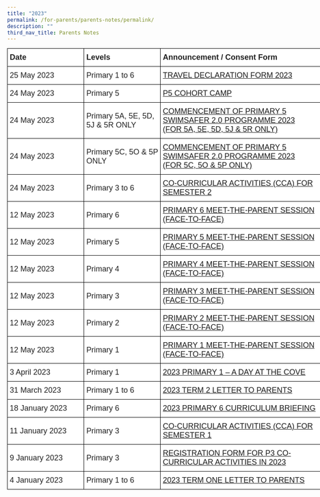 ```yaml
---
title: "2023"
permalink: /for-parents/parents-notes/permalink/
description: ""
third_nav_title: Parents Notes
---
```

<style type="text/css">
.tg  {border-collapse:collapse;border-spacing:0;margin:0px auto;}
.tg td{border-color:black;border-style:solid;border-width:1px;font-family:Arial, sans-serif;font-size:14px;
  overflow:hidden;padding:10px 5px;word-break:normal;}
.tg th{border-color:black;border-style:solid;border-width:1px;font-family:Arial, sans-serif;font-size:14px;
  font-weight:normal;overflow:hidden;padding:10px 5px;word-break:normal;}
.tg .tg-4jv7{background-color:#FFF;color:#222;font-size:18px;font-weight:bold;text-align:left;vertical-align:middle}
.tg .tg-porg{background-color:#FFF;color:#222;font-size:18px;text-align:left;vertical-align:middle}
.tg .tg-3zup{background-color:#FFF;color:#4067AE;font-size:18px;text-align:left;vertical-align:middle}
.tg .tg-613a{background-color:#FFF;color:#0382CB;font-size:18px;text-align:left;vertical-align:middle}
</style>
<table class="tg" style="undefined;table-layout: fixed; width: 758px">
<colgroup>
<col style="width: 182px">
<col style="width: 182px">
<col style="width: 405px">
</colgroup>
<tbody>
  <tr>
    <td class="tg-4jv7">Date</td>
    <td class="tg-4jv7">Levels </td>
    <td class="tg-4jv7">Announcement / Consent Form</td>
  </tr>
			<tr>
    <td class="tg-porg">25 May 2023</td>
    <td class="tg-porg">Primary 1 to 6</td>
    <td class="tg-3zup"><a target="_blank" href="https://go.gov.sg/traveldeclarationform2023">TRAVEL DECLARATION FORM 2023 </a>
		</td>
  </tr>
	<tr>
    <td class="tg-porg">24 May 2023</td>
    <td class="tg-porg">Primary 5</td>
    <td class="tg-3zup"><a target="_blank" href="https://go.gov.sg/p5cohortcamp">P5 COHORT CAMP</a>
		</td>
  </tr>
		<tr>
    <td class="tg-porg">24 May 2023</td>
    <td class="tg-porg">Primary 5A, 5E, 5D, 5J &amp; 5R ONLY</td>
    <td class="tg-3zup"><a target="_blank" href="https://go.gov.sg/p5swimsafer2023progp5adejr">COMMENCEMENT OF PRIMARY 5 SWIMSAFER 2.0 PROGRAMME 2023 <br>(FOR 5A, 5E, 5D, 5J &amp; 5R ONLY)</a>
		</td>
  </tr>
	<tr>
    <td class="tg-porg">24 May 2023</td>
    <td class="tg-porg">Primary 5C, 5O &amp; 5P ONLY</td>
    <td class="tg-3zup"><a target="_blank" href="https://go.gov.sg/p5swimsaferprog2023">COMMENCEMENT OF PRIMARY 5 SWIMSAFER 2.0 PROGRAMME 2023 <br>(FOR 5C, 5O &amp; 5P ONLY)</a>
		</td>
  </tr>
	<tr>
    <td class="tg-porg">24 May 2023</td>
    <td class="tg-porg">Primary 3 to 6</td>
    <td class="tg-3zup"><a target="_blank" href="https://go.gov.sg/ccaschedulesem22023">CO-CURRICULAR ACTIVITIES (CCA) FOR SEMESTER 2 </a>
		</td>
  </tr>
		<tr>
    <td class="tg-porg">12 May 2023</td>
    <td class="tg-porg">Primary 6</td>
    <td class="tg-3zup"><a target="_blank" href="https://go.gov.sg/p6mtp">PRIMARY 6 MEET-THE-PARENT SESSION (FACE-TO-FACE) </a>
		</td>
  </tr>
	<tr>
    <td class="tg-porg">12 May 2023</td>
    <td class="tg-porg">Primary 5</td>
    <td class="tg-3zup"><a target="_blank" href="https://go.gov.sg/p5mtp">PRIMARY 5 MEET-THE-PARENT SESSION (FACE-TO-FACE) </a>
		</td>
  </tr>
		<tr>
    <td class="tg-porg">12 May 2023</td>
    <td class="tg-porg">Primary 4</td>
    <td class="tg-3zup"><a target="_blank" href="https://go.gov.sg/p4mtp">PRIMARY 4 MEET-THE-PARENT SESSION (FACE-TO-FACE) </a>
		</td>
  </tr>
		<tr>
    <td class="tg-porg">12 May 2023</td>
    <td class="tg-porg">Primary 3</td>
    <td class="tg-3zup"><a target="_blank" href="https://go.gov.sg/p3mtp">PRIMARY 3 MEET-THE-PARENT SESSION (FACE-TO-FACE) </a>
		</td>
  </tr>
		<tr>
    <td class="tg-porg">12 May 2023</td>
    <td class="tg-porg">Primary 2</td>
    <td class="tg-3zup"><a target="_blank" href="https://go.gov.sg/p2mtp">PRIMARY 2 MEET-THE-PARENT SESSION (FACE-TO-FACE) </a>
		</td>
  </tr>
	<tr>
    <td class="tg-porg">12 May 2023</td>
    <td class="tg-porg">Primary 1</td>
    <td class="tg-3zup"><a target="_blank" href="https://go.gov.sg/p1mtp">PRIMARY 1 MEET-THE-PARENT SESSION (FACE-TO-FACE) </a>
		</td>
  </tr>
		<tr>
    <td class="tg-porg">3 April 2023</td>
    <td class="tg-porg">Primary 1</td>
    <td class="tg-3zup"><a target="_blank" href="https://go.gov.sg/p1adayatthecove2023">2023 PRIMARY 1 – A DAY AT THE COVE</a>
		</td>
  </tr>
		<tr>
    <td class="tg-porg">31 March 2023</td>
    <td class="tg-porg">Primary 1 to 6</td>
    <td class="tg-3zup"><a target="_blank" href="https://go.gov.sg/t2lettertoparents2023">2023 TERM 2 LETTER TO PARENTS</a>
		</td>
  </tr>
			<tr>
    <td class="tg-porg">18 January 2023</td>
    <td class="tg-porg">Primary 6</td>
    <td class="tg-3zup"><a target="_blank" href="https://go.gov.sg/p6curriculumbriefing2023">2023 PRIMARY 6 CURRICULUM BRIEFING</a>
		</td>
  </tr>
			<tr>
    <td class="tg-porg">11 January 2023</td>
    <td class="tg-porg">Primary 3</td>
    <td class="tg-3zup"><a target="_blank" href="https://go.gov.sg/p3ccaregistrationform2023">CO-CURRICULAR ACTIVITIES (CCA) FOR SEMESTER 1 </a>
		</td>
  </tr>
			<tr>
    <td class="tg-porg">9 January 2023</td>
    <td class="tg-porg">Primary 3</td>
    <td class="tg-3zup"><a target="_blank" href="https://go.gov.sg/p3ccaregistrationform2023">REGISTRATION FORM FOR P3 CO-CURRICULAR ACTIVITIES IN 2023 </a>
		</td>
  </tr>
		<tr>
    <td class="tg-porg">4 January 2023</td>
    <td class="tg-porg">Primary 1 to 6</td>
    <td class="tg-3zup"><a target="_blank" href="https://go.gov.sg/t1lettertoparents">2023 TERM ONE LETTER TO PARENTS  </a>
		</td>
  </tr>
	
</tbody></table>